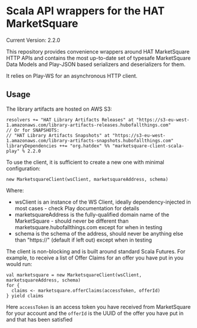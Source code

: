 # Scala API wrappers for the HAT MarketSquare

Current Version: 2.2.0

This repository provides convenience wrappers around HAT MarketSquare HTTP APIs and contains 
the most up-to-date set of typesafe MarketSquare Data Models and Play-JSON based
serializers and deserializers for them.

It relies on Play-WS for an asynchronous HTTP client.

## Usage

The library artifacts are hosted on AWS S3:
 
    resolvers += "HAT Library Artifacts Releases" at "https://s3-eu-west-1.amazonaws.com/library-artifacts-releases.hubofallthings.com"
    // Or for SNAPSHOTS:
    // "HAT Library Artifacts Snapshots" at "https://s3-eu-west-1.amazonaws.com/library-artifacts-snapshots.hubofallthings.com"
    libraryDependencies ++= "org.hatdex" %% "marketsquare-client-scala-play" % 2.2.0


To use the client, it is sufficient to create a new one with minimal configuration:

    new MarketsquareClient(wsClient, marketsquareAddress, schema)

Where:

- wsClient is an instance of the WS Client, ideally dependency-injected in most cases - check Play documentation for details
- marketsquareAddress is the fully-qualified domain name of the MarketSquare - should never be different than marketsquare.hubofallthings.com except for when in testing
- schema is the schema of the address, should never be anything else than "https://" (default if left out) except when in testing

The client is non-blocking and is built around standard Scala Futures. For example, to receive a list of Offer Claims for an offer you have put in you would run:

    val marketsquare = new MarketsquareClient(wsClient, marketsquareAddress, schema)
    for {
      claims <- marketsquare.offerClaims(accessToken, offerId)
    } yield claims

Here `accessToken` is an access token you have received from MarketSquare for your account and the `offerId` is the UUID of the offer you have put in and that has been satisfied

